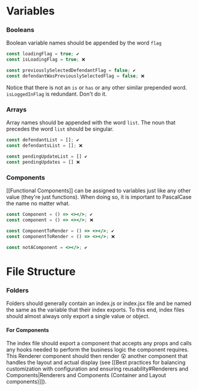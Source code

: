 # Variables
### Booleans
Boolean variable names should be appended by the word `flag`
```js
const loadingFlag = true; ✔️
const isLoadingFlag = true; ❌

const previouslySelectedDefendantFlag = false; ✔️
const defendantWasPreviouslySelectedFlag = false; ❌
```

Notice that there is not an `is` or `has` or any other similar prepended word. `isLoggedInFlag` is redundant. Don't do it.

### Arrays
Array names should be appended with the word `list`. The noun that precedes the word `list` should be singular.

```js
const defendantList = []; ✔️
const defendantsList = []; ❌

const pendingUpdateList = [] ✔️
const pendingUpdates = [] ❌

```

### Components
[[Functional Components]] can be assigned to variables just like any other value (they're just functions). When doing so, it is important to PascalCase the name no matter what.

```jsx
const Component = () => <></>; ✔️
const component = () => <></>; ❌

const ComponentToRender = () => <></>; ✔️
const componentToRender = () => <></>; ❌

const notAComponent = <></>; ✔️
```

# File Structure
### Folders
Folders should generally contain an index.js or index.jsx file and be named the same as the variable that their index exports. To this end, index files should almost always only export a single value or object. 

#### For Components 
The index file should export a component that accepts any props and calls any hooks needed to perform the business logic the component requires. This Renderer component should then render 😲 another component that handles the layout and actual display (see [[Best practices for balancing customization with configuration and ensuring reusability#Renderers and Components|Renderers and Components (Container and Layout components)]]).  
